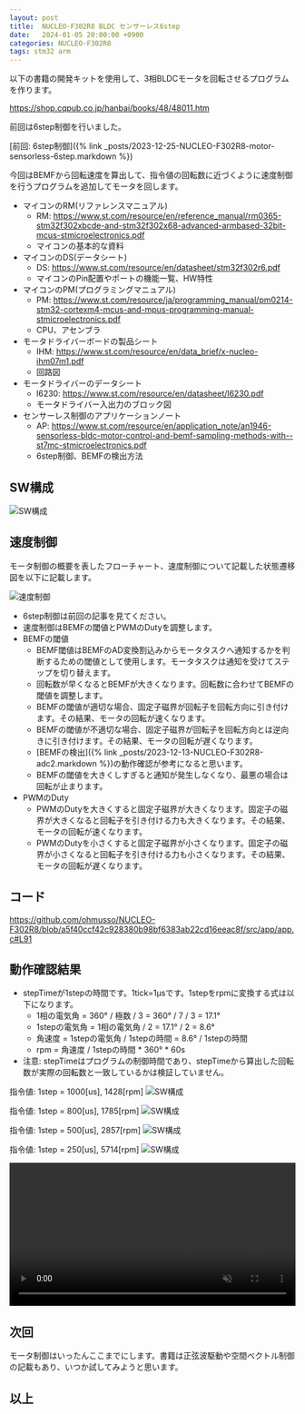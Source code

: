 ```yaml
---
layout: post
title:  NUCLEO-F302R8 BLDC センサーレス6step
date:   2024-01-05 20:00:00 +0900
categories: NUCLEO-F302R8
tags: stm32 arm
---
```


以下の書籍の開発キットを使用して、3相BLDCモータを回転させるプログラムを作ります。

<https://shop.cqpub.co.jp/hanbai/books/48/48011.htm>

前回は6step制御を行いました。

[前回: 6step制御]({% link _posts/2023-12-25-NUCLEO-F302R8-motor-sensorless-6step.markdown %})

今回はBEMFから回転速度を算出して、指令値の回転数に近づくように速度制御を行うプログラムを追加してモータを回します。

* マイコンのRM(リファレンスマニュアル)
  * RM: <https://www.st.com/resource/en/reference_manual/rm0365-stm32f302xbcde-and-stm32f302x68-advanced-armbased-32bit-mcus-stmicroelectronics.pdf>
  * マイコンの基本的な資料
* マイコンのDS(データシート)
  * DS: <https://www.st.com/resource/en/datasheet/stm32f302r6.pdf>
  * マイコンのPin配置やポートの機能一覧、HW特性
* マイコンのPM(プログラミングマニュアル)
  * PM: <https://www.st.com/resource/ja/programming_manual/pm0214-stm32-cortexm4-mcus-and-mpus-programming-manual-stmicroelectronics.pdf>
  * CPU、アセンブラ
* モータドライバーボードの製品シート
  * IHM: <https://www.st.com/resource/en/data_brief/x-nucleo-ihm07m1.pdf>
  * 回路図
* モータドライバーのデータシート
  * l6230: <https://www.st.com/resource/en/datasheet/l6230.pdf>
  * モータドライバー入出力のブロック図
* センサーレス制御のアプリケーションノート
  * AP: <https://www.st.com/resource/en/application_note/an1946-sensorless-bldc-motor-control-and-bemf-sampling-methods-with--st7mc-stmicroelectronics.pdf>
  * 6step制御、BEMFの検出方法

## SW構成

![SW構成](/assets/images/image-2023-12-25-motor-sensorless-6step-swarch.png)

## 速度制御

モータ制御の概要を表したフローチャート、速度制御について記載した状態遷移図を以下に記載します。

![速度制御](/assets/images/image-2024-01-05-bldc-sensorless-6step-speed-controll.png)

* 6step制御は前回の記事を見てください。
* 速度制御はBEMFの閾値とPWMのDutyを調整します。
* BEMFの閾値
  * BEMF閾値はBEMFのAD変換割込みからモータタスクへ通知するかを判断するための閾値として使用します。モータタスクは通知を受けてステップを切り替えます。
  * 回転数が早くなるとBEMFが大きくなります。回転数に合わせてBEMFの閾値を調整します。
  * BEMFの閾値が適切な場合、固定子磁界が回転子を回転方向に引き付けます。その結果、モータの回転が速くなります。
  * BEMFの閾値が不適切な場合、固定子磁界が回転子を回転方向とは逆向きに引き付けます。その結果、モータの回転が遅くなります。
  * [BEMFの検出]({% link _posts/2023-12-13-NUCLEO-F302R8-adc2.markdown %})の動作確認が参考になると思います。
  * BEMFの閾値を大きくしすぎると通知が発生しなくなり、最悪の場合は回転が止まります。
* PWMのDuty
  * PWMのDutyを大きくすると固定子磁界が大きくなります。固定子の磁界が大きくなると回転子を引き付ける力も大きくなります。その結果、モータの回転が速くなります。
  * PWMのDutyを小さくすると固定子磁界が小さくなります。固定子の磁界が小さくなると回転子を引き付ける力も小さくなります。その結果、モータの回転が遅くなります。

## コード

<https://github.com/ohmusso/NUCLEO-F302R8/blob/a5f40ccf42c928380b98bf6383ab22cd16eeac8f/src/app/app.c#L91>

## 動作確認結果

* stepTimeが1stepの時間です。1tick=1μsです。1stepをrpmに変換する式は以下になります。
  * 1相の電気角 = 360° / 極数 / 3 = 360° / 7 / 3 = 17.1°
  * 1stepの電気角 = 1相の電気角 / 2 = 17.1° / 2 = 8.6°
  * 角速度 = 1stepの電気角 / 1stepの時間 = 8.6° / 1stepの時間
  * rpm = 角速度 / 1stepの時間 \* 360° \* 60s
* 注意: stepTimeはプログラムの制御時間であり、stepTimeから算出した回転数が実際の回転数と一致しているかは検証していません。

指令値: 1step = 1000[us], 1428[rpm]
![SW構成](/assets/images/image-2024-01-05-bldc-sensorless-6step-speed01.png)

指令値: 1step = 800[us], 1785[rpm]
![SW構成](/assets/images/image-2024-01-05-bldc-sensorless-6step-speed02.png)

指令値: 1step = 500[us], 2857[rpm]
![SW構成](/assets/images/image-2024-01-05-bldc-sensorless-6step-speed03.png)

指令値: 1step = 250[us], 5714[rpm]
![SW構成](/assets/images/image-2024-01-05-bldc-sensorless-6step-speed04.png)

<video controls width="100%" preload loop muted="true" src="/assets/movies/movie-2024-01-05-motor.mp4" type="video/mp4" >
 Sorry, your browser doesn't support embedded videos.
</video>

## 次回

モータ制御はいったんここまでにします。書籍は正弦波駆動や空間ベクトル制御の記載もあり、いつか試してみようと思います。

## 以上
